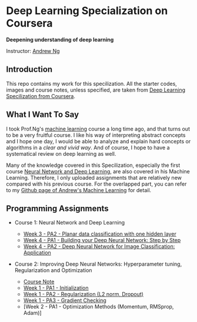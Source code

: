 # Deep Learning Specialization on Coursera

**Deepening understanding of deep learning**

Instructor: [Andrew Ng](http://www.andrewng.org/)

## Introduction

This repo contains my work for this specilization. All the starter codes, images and course notes, unless specified, are taken 
from [Deep Learning Specilization from Coursera](https://www.coursera.org/specializations/deep-learning).

## What I Want To Say

I took Prof.Ng's [machine learning](https://www.coursera.org/learn/machine-learning) course a long time ago, and that turns out to be a very fruitful course. I like his way of 
interpreting abstract concepts and I hope one day, I would be able to analyze and explain hard concepts or algorithms in a *clear
and vivid way*. And of course, I hope to have a systematical review on deep learning as well. 

Many of the knowledge covered in this Specilization, especially the first course [Neural Network and Deep Learning](https://www.coursera.org/learn/neural-networks-deep-learning/home/welcome), 
are also covered in his Machine Learning. Therefore, I only uploaded assignments that are relatively new compared with his previous
course. For the overlapped part, you can refer to my [Github page of Andrew's Machine Learning](https://github.com/Bato803/Machine-Learning-with-Matlab/tree/master/Neural_Network_implementation) for
detail. 


## Programming Assignments

- Course 1: Neural Network and Deep Learning

  - [Week 3 - PA2 - Planar data classification with one hidden layer](https://github.com/Bato803/deeplearning.ai/blob/master/Neural%20Network%20and%20Deep%20Learning/Planar%2Bdata%2Bclassification%2Bwith%2Bone%2Bhidden%2Blayer%2Bv4.ipynb)
  - [Week 4 - PA1 - Building your Deep Neural Network: Step by Step](https://github.com/Bato803/deeplearning.ai/blob/master/Neural%20Network%20and%20Deep%20Learning/Building%2Byour%2BDeep%2BNeural%2BNetwork%2B-%2BStep%2Bby%2BStep%2Bv5.ipynb)
  - [Week 4 - PA2 - Deep Neural Network for Image Classification: Application](https://github.com/Bato803/deeplearning.ai/blob/master/Neural%20Network%20and%20Deep%20Learning/Deep%2BNeural%2BNetwork%2B-%2BApplication%2Bv3.ipynb)

- Course 2: Improving Deep Neural Networks: Hyperparameter tuning, Regularization and Optimization
  - [Course Note](https://github.com/Bato803/deeplearning.ai/blob/master/Improving%20Deep%20Neural%20Network%20Hyperparameter%20tuning%2C%20Regularization%20and%20Optimization/notes.md)
  - [Week 1 - PA1 - Initialization](https://github.com/Bato803/deeplearning.ai/blob/master/Improving%20Deep%20Neural%20Network%20Hyperparameter%20tuning%2C%20Regularization%20and%20Optimization/Initialization.ipynb)
  - [Week 1 - PA2 - Regularization (L2 norm, Dropout)](https://github.com/Bato803/deeplearning.ai/blob/master/Improving%20Deep%20Neural%20Network%20Hyperparameter%20tuning%2C%20Regularization%20and%20Optimization/Regularization.ipynb)
  - [Week 1 - PA3 - Gradient Checking](https://github.com/Bato803/deeplearning.ai/blob/master/Improving%20Deep%20Neural%20Network%20Hyperparameter%20tuning%2C%20Regularization%20and%20Optimization/Gradient%2BChecking%2Bv1.ipynb)
  - [Week 2 - PA1 - Optimization Methods (Momentum, RMSprop, Adam)]
